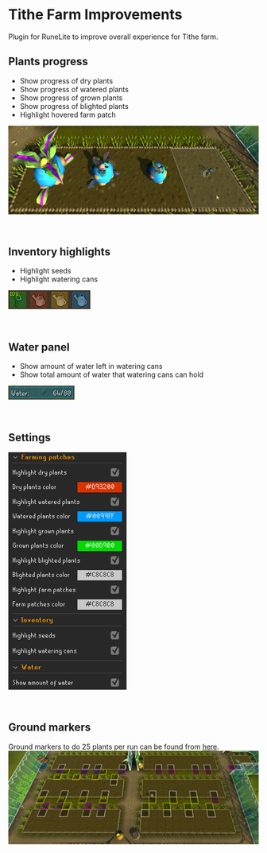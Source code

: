 # Tithe Farm Improvements
Plugin for RuneLite to improve overall experience for Tithe farm.

## Plants progress
* Show progress of dry plants
* Show progress of watered plants
* Show progress of grown plants
* Show progress of blighted plants
* Highlight hovered farm patch

![](./img/plants.png)

<br>

## Inventory highlights
* Highlight seeds
* Highlight watering cans

![](./img/inventory.png)

<br>

## Water panel
* Show amount of water left in watering cans
* Show total amount of water that watering cans can hold

![](./img/water.png)

<br>

## Settings
![](./img/settings.png)

<br>

## Ground markers
Ground markers to do 25 plants per run can be found from [here](./groundmarkers.txt). 
![](./img/groundmarkers.png)